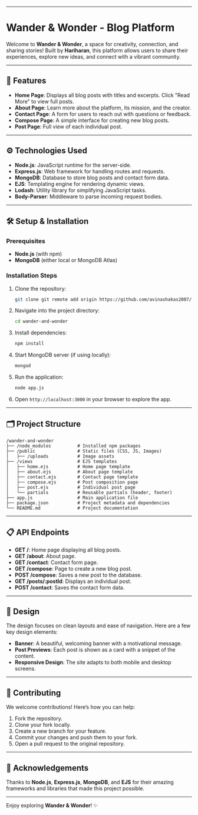 
---

# Wander & Wonder - Blog Platform

Welcome to **Wander & Wonder**, a space for creativity, connection, and sharing stories! Built by **Hariharan**, this platform allows users to share their experiences, explore new ideas, and connect with a vibrant community.

---

## 🎯 Features

- **Home Page**: Displays all blog posts with titles and excerpts. Click "Read More" to view full posts.
- **About Page**: Learn more about the platform, its mission, and the creator.
- **Contact Page**: A form for users to reach out with questions or feedback.
- **Compose Page**: A simple interface for creating new blog posts.
- **Post Page**: Full view of each individual post.

---

## ⚙️ Technologies Used

- **Node.js**: JavaScript runtime for the server-side.
- **Express.js**: Web framework for handling routes and requests.
- **MongoDB**: Database to store blog posts and contact form data.
- **EJS**: Templating engine for rendering dynamic views.
- **Lodash**: Utility library for simplifying JavaScript tasks.
- **Body-Parser**: Middleware to parse incoming request bodies.

---

## 🛠️ Setup & Installation

### Prerequisites

- **Node.js** (with npm)
- **MongoDB** (either local or MongoDB Atlas)

### Installation Steps

1. Clone the repository:
   ```bash
   git clone git remote add origin https://github.com/avinashakas2007/BlogDB.git
   ```

2. Navigate into the project directory:
   ```bash
   cd wander-and-wonder
   ```

3. Install dependencies:
   ```bash
   npm install
   ```

4. Start MongoDB server (if using locally):
   ```bash
   mongod
   ```

5. Run the application:
   ```bash
   node app.js
   ```

6. Open `http://localhost:3000` in your browser to explore the app.

---

## 🗂️ Project Structure

```
/wander-and-wonder
├── /node_modules          # Installed npm packages
├── /public                # Static files (CSS, JS, Images)
│   ├── /uploads           # Image assets
├── /views                 # EJS templates
│   ├── home.ejs           # Home page template
│   ├── about.ejs          # About page template
│   ├── contact.ejs        # Contact page template
│   ├── compose.ejs        # Post composition page
│   ├── post.ejs           # Individual post page
│   └── partials           # Reusable partials (header, footer)
├── app.js                 # Main application file
├── package.json           # Project metadata and dependencies
└── README.md              # Project documentation
```

---

## 📋 API Endpoints

- **GET /**: Home page displaying all blog posts.
- **GET /about**: About page.
- **GET /contact**: Contact form page.
- **GET /compose**: Page to create a new blog post.
- **POST /compose**: Saves a new post to the database.
- **GET /posts/:postId**: Displays an individual post.
- **POST /contact**: Saves the contact form data.

---

## 🎨 Design

The design focuses on clean layouts and ease of navigation. Here are a few key design elements:

- **Banner**: A beautiful, welcoming banner with a motivational message.
- **Post Previews**: Each post is shown as a card with a snippet of the content.
- **Responsive Design**: The site adapts to both mobile and desktop screens.

---

## 🤝 Contributing

We welcome contributions! Here’s how you can help:

1. Fork the repository.
2. Clone your fork locally.
3. Create a new branch for your feature.
4. Commit your changes and push them to your fork.
5. Open a pull request to the original repository.

---

## 🙏 Acknowledgements

Thanks to **Node.js**, **Express.js**, **MongoDB**, and **EJS** for their amazing frameworks and libraries that made this project possible.

---

Enjoy exploring **Wander & Wonder**! ✨

